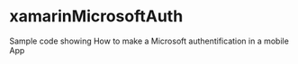 # xamarinMicrosoftAuth
Sample code showing How to make a Microsoft authentification in a mobile App
